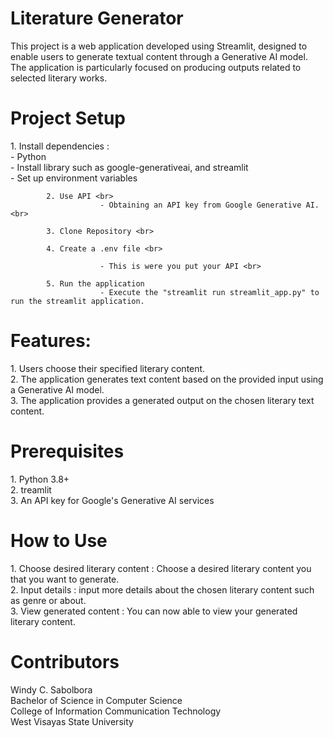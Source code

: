 <h1>Literature Generator</h1>
This project is a web application developed using Streamlit, designed to enable users to generate textual content through a Generative AI model. The application is particularly focused on producing outputs related to selected literary works.

<h1>Project Setup</h1>
            1. Install dependencies : <br> 
                        - Python <br>
                        - Install library such as google-generativeai, and streamlit <br>
                        - Set up environment variables <br>
                        
            2. Use API <br>
                        - Obtaining an API key from Google Generative AI. <br>
                        
            3. Clone Repository <br>
            
            4. Create a .env file <br>
            
                        - This is were you put your API <br>
                        
            5. Run the application
                        - Execute the "streamlit run streamlit_app.py" to run the streamlit application.

<h1>Features: </h1>
            1. Users choose their specified literary content. <br>
            2. The application generates text content based on the provided input using a Generative AI model. <br>
            3. The application provides a generated output on the chosen literary text content. <br>

<h1>Prerequisites</h1>
            1. Python 3.8+ <br>
            2. treamlit <br>
            3. An API key for Google's Generative AI services <br>

<h1>How to Use</h1>
            1. Choose desired literary content : Choose a desired literary content you that you want to generate. <br>
            2. Input details : input more details about the chosen literary content such as genre or about. <br>
            3. View generated content : You can now able to view your generated literary content. <br> 

<h1>Contributors</h1>
 Windy C. Sabolbora <br>
 Bachelor of Science in Computer Science <br>
 College of Information Communication Technology <br>
 West Visayas State University
